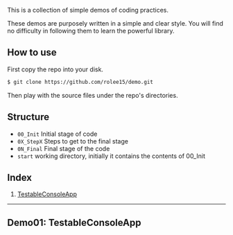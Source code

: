This is a collection of simple demos of coding practices.

These demos are purposely written in a simple and clear style. You will find no difficulty in following them to learn the powerful library.

## How to use

First copy the repo into your disk.

```bash
$ git clone https://github.com/rolee15/demo.git
```

Then play with the source files under the repo's directories.

## Structure

- `00_Init`   Initial stage of code
- `0X_StepX`  Steps to get to the final stage
- `0N_Final`  Final stage of the code
- `start`     working directory, initially it contains the contents of 00_Init

## Index

1. [TestableConsoleApp](#demo01-TestableConsoleApp)

---

## Demo01: TestableConsoleApp



